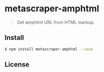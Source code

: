 # metascraper-amphtml

> Get amphtml URL from HTML markup.

## Install

```bash
$ npm install metascraper-amphtml --save
```

## License

